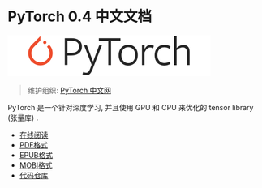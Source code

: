 # PyTorch 0.4 中文文档

![](../img/logo.svg)

> 维护组织: [PyTorch 中文网](https://ptorch.com/docs/8/)

PyTorch 是一个针对深度学习, 并且使用 GPU 和 CPU 来优化的 tensor library (张量库) .

+ [在线阅读](https://pytorch.apachecn.org/docs/0.4/)
+ [PDF格式](https://www.gitbook.com/download/pdf/book/wizardforcel/pytorch-04-doc)
+ [EPUB格式](https://www.gitbook.com/download/epub/book/wizardforcel/pytorch-04-doc)
+ [MOBI格式](https://www.gitbook.com/download/mobi/book/wizardforcel/pytorch-04-doc)
+ [代码仓库](https://github.com/apachecn/pytorch-doc-zh)
